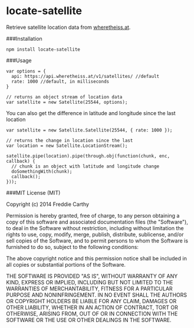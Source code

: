 locate-satellite
================

Retrieve satellite location data from [wheretheiss.at].

###Installation

```
npm install locate-satellite
```

###Usage

```
var options = {
  api: https://api.wheretheiss.at/v1/satellites/ //default
  rate: 1000 //default, in milliseconds
}

// returns an object stream of location data
var satellite = new Satellite(25544, options);
```

You can also get the difference in latitude and longitude since the last location
```
var satellite = new Satellite.Satellite(25544, { rate: 1000 });

// returns the change in location since the last
var location = new Satellite.LocationStream();

satellite.pipe(location).pipe(through.obj(function(chunk, enc, callback) {
  // chunk is an object with latitude and longitude change
  doSomethingWith(chunk);
  callback();
}));
```
  
###MIT License (MIT)

Copyright (c) 2014 Freddie Carthy

Permission is hereby granted, free of charge, to any person obtaining a copy
of this software and associated documentation files (the "Software"), to deal
in the Software without restriction, including without limitation the rights
to use, copy, modify, merge, publish, distribute, sublicense, and/or sell
copies of the Software, and to permit persons to whom the Software is
furnished to do so, subject to the following conditions:

The above copyright notice and this permission notice shall be included in
all copies or substantial portions of the Software.

THE SOFTWARE IS PROVIDED "AS IS", WITHOUT WARRANTY OF ANY KIND, EXPRESS OR
IMPLIED, INCLUDING BUT NOT LIMITED TO THE WARRANTIES OF MERCHANTABILITY,
FITNESS FOR A PARTICULAR PURPOSE AND NONINFRINGEMENT. IN NO EVENT SHALL THE
AUTHORS OR COPYRIGHT HOLDERS BE LIABLE FOR ANY CLAIM, DAMAGES OR OTHER
LIABILITY, WHETHER IN AN ACTION OF CONTRACT, TORT OR OTHERWISE, ARISING FROM,
OUT OF OR IN CONNECTION WITH THE SOFTWARE OR THE USE OR OTHER DEALINGS IN
THE SOFTWARE.

[wheretheiss.at]:http://wheretheiss.at/w/developer
